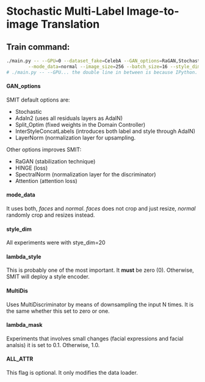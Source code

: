
# Stochastic Multi-Label Image-to-image Translation 

## Train command:
```bash
./main.py -- --GPU=0 --dataset_fake=CelebA --GAN_options=RaGAN,Stochastic,AdaIn2,Split_Optim,InterStyleConcatLabels,HINGE,SpectralNorm,Attention,LayerNorm \
		--mode_data=normal --image_size=256 --batch_size=16 --style_dim=20 --d_train_repeat=1 --ALL_ATTR=4 --lambda_style=0 --lambda_mask=0.1 --MultiDis=3
# ./main.py -- --GPU... the double line in between is because IPython. Remove for python execution. 
```

#### GAN_options
SMIT default options are: 
- Stochastic
- AdaIn2 (uses all residuals layers as AdaIN)
- Split_Optim (fixed weights in the Domain Controller)
- InterStyleConcatLabels (introduces both label and style through AdaIN)
- LayerNorm (normalization layer for upsampling. 

Other options improves SMIT: 
- RaGAN (stabilization technique)
- HINGE (loss) 
- SpectralNorm (normalization layer for the discriminator)
- Attention (attention loss)

#### mode_data
It uses both, *faces* and *normal*. *faces* does not crop and just resize, *normal* randomly crop and resizes instead.

#### style_dim
All experiments were with stye_dim=20

#### lambda_style
This is probably one of the most important. It **must** be zero (0). Otherwise, SMIT will deploy a style encoder. 

#### MultiDis
Uses MultiDiscriminator by means of downsampling the input N times. It is the same whether this set to zero or one. 

#### lambda_mask
Experiments that involves small changes (facial expressions and facial analsis) it is set to 0.1. Otherwise, 1.0.

#### ALL_ATTR
This flag is optional. It only modifies the data loader. 
